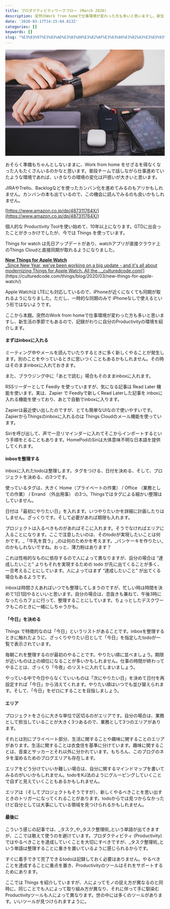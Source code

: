```yaml
---
title: プロダクティビティワークフロー (March 2020)
description: 突然のWork from homeで仕事環境が変わった方も多いと思いますし、新生活の季節でもあるので、記録がわりに自分のProductivityの環境を紹介します。
date: '2020-03-17T14:15:04.813Z'
categories: []
keywords: []
slug: "%E3%83%97%E3%83%AD%E3%83%80%E3%82%AF%E3%83%86%E3%82%A3%E3%83%93%E3%83%86%E3%82%A3%E3%83%AF%E3%83%BC%E3%82%AF%E3%83%95%E3%83%AD%E3%83%BC+%28March+20..."
---
```

![](1__Ql0tf9HCcqsK5v2SuElzZQ.jpeg)

おそらく準備もちゃんとしないままに、Work from home をせざるを得なくなった人もたくさんいるのかなと思います。普段チームで話しながら仕事進めていたような環境であれば、いきなりの環境の変化は戸惑いが大きいと思います。

JIRAやTrello、Backlogなどを使ったカンバン化を進めてみるのもアリかもしれません。カンバンの本も出ているので、この機会に読んでみるのも良いかもしれません。

[https://www.amazon.co.jp/dp/487311764X/](https://www.amazon.co.jp/dp/487311764X/)

個人的な Productivity Toolを使い始めて、10年以上になります。GTDに出会ったことがきっかけでしたが、今では Things を使っています。

Things for watch は先日アップデートがあり、watchアプリが直接クラウド上のThings Cloudと直接同期が取れるようになりました。

[**New Things for Apple Watch**  
_Since New Year, we've been working on a big update - and it's all about modernizing Things for Apple Watch. All the…_culturedcode.com](https://culturedcode.com/things/blog/2020/03/new-things-for-apple-watch/ "https://culturedcode.com/things/blog/2020/03/new-things-for-apple-watch/")[](https://culturedcode.com/things/blog/2020/03/new-things-for-apple-watch/)

Apple Watchは LTEにも対応しているので、iPhoneが近くになくても同期が取れるようになりました。ただし、一時的な同期のみで iPhoneなしで使えるという形ではないようです。

ここから本題。突然のWork from homeで仕事環境が変わった方も多いと思いますし、新生活の季節でもあるので、記録がわりに自分のProductivityの環境を紹介します。

#### まずはinboxに入れる

ミーティング中やメールを読んでいたりするときに多く新しくやることが発生します。別のことをやっているときに思いつくこともあるかもしれません。その時はそのままinboxに入れておきます。

また、ブラウジング中に「あとで読む」場合もそのままinboxに入れます。

RSSリーダーとして Feedly を使っていますが、気になる記事は Read Later 機能を使います。実は、Zapier で Feedlyで新しくRead Laterした記事を inboxに入れる機能を使っており、あとで自動でinboxに入ります。

Zapierは最近使い出したのですが、とても簡単なUIなので使いやすいです。ZapierからThingsのinboxに入れるのは Things Cloudのメール機能を使っています。

Siriを呼び出して、声で一旦リマインダーに入れてそこからインポートするという手順をとることもあります。HomePodのSiriは大体意味不明な日本語を提供してくれます。

#### inboxを整理する

inboxに入れたtodoは整理します。タグをつける、日付を決める、そして、プロジェクトを決める、の3つです。

使っているタグは、大きく Home（プライベートの作業） / Office （業務としての作業） / Errand （外出用事） の3つ。Thingsではタグによる細かい整理はしていません。

日付は「最初にやりたい日」を入れます。いつやりたいかを詳細に計画したりはしません。ざっくりです。そして必要があれば期限も入れます。

プロジェクトは入るべきものがあればそこに入れます。そうでなければエリアに入ることになります。ここで注意したいのは、そのtodoが実現したいことは何かです。_「牛乳を買う」_のは何のためかを考えます。_パンケーキを作りたい_のかもしれないですね。おっと、薄力粉はあります？

これは性格的なものに依存するので人によって異なりますが、自分の場合は “達成したいこと” よりもそれを実現するための todo が先に出てくることが多く、一旦考えることにしています。人によってはまず “達成したいこと” が出てくる場合もあるようです。

inboxは時間さえあればいつでも整理してしまうのですが、忙しい時は時間を決めて1日1回やるといいと思います。自分の場合は、息抜きも兼ねて、午後3時になったらカフェに行って、整理することにしています。ちょっとしたデスクワークもこのときに一緒にしちゃうかも。

#### 「今日」を決める

Things で特徴的なのは「今日」というリストがあることです。inboxを整理するときに触れたように、ざっくりやりたい日として「今日」を指定したtodoが一覧で表示されています。

毎朝これを整理するのが最初のやることです。やりたい順に並べましょう。期限が近いものは上の順位になることが多いかもしれません。仕事の時間が終わってやることは、ざっくり「今夜」のリストに入れてしまいましょう。

やっている中で今日やらなくていいものは「次にやりたい日」を決めて日付を再設定すれば「今日」から消えてくれます。やりたい順はいつでも並び替えられます。そして、「今日」をゼロにすることを目指しましょう。

#### エリア

プロジェクトをさらに大きな単位で区切るのがエリアです。自分の場合は、業務として担当していることが大きく3つあるので、業務として3つのエリアがあります。

それとは別にプライベート部分、生活に関することや趣味に関することのエリアがあります。生活に関することは衣食住を基準に分けています。趣味に関することは、音楽とサッカーとそれ以外に分かれています。もちろん、このブログのネタを溜めるためのブログエリアも存在します。

エリアをどう分けていいか難しい場合は、自分に関するマインドマップを書いてみるのがいいかもしれません。todoをKJ法のようにグルーピングしていくことで自ずと見えていくこともあるかもしれません。

エリアは（そしてプロジェクトもそうですが）、新しくやるべきことを思い出すときのトリガーになってくれることがあります。todoからでは見つからなかったけど自分としては大事にしている領域を見つけられるかもしれません。

#### 最後に

こういう感じの記事では、_タスク_や_タスク整理術_という単語が出てきますが、ここでは敢えて使うのを避けています。プロダクティビティ (Productivity) ではやるべきことを達成していくことを大切にすべきですが、_タスク整理術_という単語は整理することに重きを置いているように感じられるからです。

すぐに着手できて完了できるtodoは記録しておく必要はありません。やるべきことを達成することに重点を置き、Productivityのツールはそれをサポートするためにあります。

ここでは Things を紹介していますが、人によってモノの捉え方が異なるのと同時に、同じことでも人によって取り組み方が異なり、それに伴って手に馴染む Productivityツールも人によって異なります。世の中には多くのツールがあります。いいツールが見つけられますように。